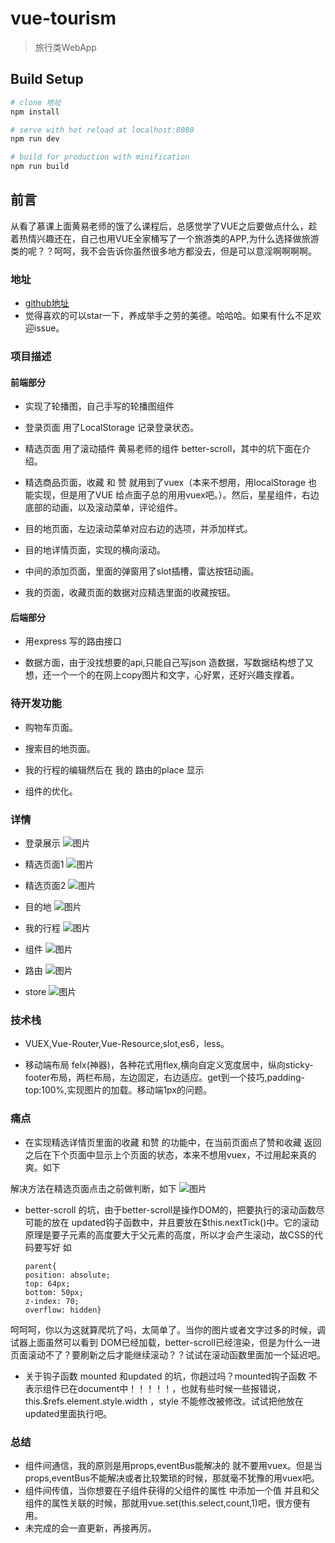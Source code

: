 # vue-tourism

> 旅行类WebApp

## Build Setup

``` bash
# clone 地址
npm install

# serve with hot reload at localhost:8080
npm run dev

# build for production with minification
npm run build

```

## 前言 ##
从看了慕课上面黄易老师的饿了么课程后，总感觉学了VUE之后要做点什么，趁着热情兴趣还在，自己也用VUE全家桶写了一个旅游类的APP,为什么选择做旅游类的呢？？呵呵，我不会告诉你虽然很多地方都没去，但是可以意淫啊啊啊啊。
### 地址  ###
  *   [github地址](https://github.com/zhijunw/vue-tourism)
 *   觉得喜欢的可以star一下，养成举手之劳的美德。哈哈哈。如果有什么不足欢迎issue。
  
### 项目描述  ###

#### 前端部分 ####
*   实现了轮播图，自己手写的轮播图组件

*   登录页面 用了LocalStorage  记录登录状态。

*   精选页面 用了滚动插件 黄易老师的组件 better-scroll，其中的坑下面在介绍。

*   精选商品页面，收藏 和 赞 就用到了vuex（本来不想用，用localStorage 也能实现，但是用了VUE 给点面子总的用用vuex吧。）。然后，星星组件，右边底部的动画，以及滚动菜单，评论组件。

*   目的地页面，左边滚动菜单对应右边的选项，并添加样式。

*   目的地详情页面，实现的横向滚动。

*   中间的添加页面，里面的弹窗用了slot插槽，雷达按钮动画。

*   我的页面，收藏页面的数据对应精选里面的收藏按钮。

####  后端部分  ####
*    用express 写的路由接口

*    数据方面，由于没找想要的api,只能自己写json 造数据，写数据结构想了又想，还一个一个的在网上copy图片和文字，心好累，还好兴趣支撑着。

### 待开发功能 ###
*   购物车页面。

*   搜索目的地页面。

*   我的行程的编辑然后在 我的 路由的place 显示

*   组件的优化。

### 详情 ###
 *   登录展示
![图片](/Users/wzj/Desktop/img/gif/1.gif)

*   精选页面1
![图片](/Users/wzj/Desktop/img/gif/2.gif)
*  精选页面2
![图片](/Users/wzj/Desktop/img/gif/3.gif)

*   目的地
![图片](/Users/wzj/Desktop/img/gif/4.gif)

*    我的行程
![图片](/Users/wzj/Desktop/img/gif/6.gif)



*   组件
![图片](/Users/wzj/Desktop/img/gif/6.png)

*  路由
![图片](/Users/wzj/Desktop/img/gif/7.png)

*  store
![图片](/Users/wzj/Desktop/img/gif/8.png)



### 技术栈 ###
*   VUEX,Vue-Router,Vue-Resource,slot,es6，less。

*  移动端布局 felx(神器)，各种花式用flex,横向自定义宽度居中，纵向sticky-footer布局，两栏布局，左边固定，右边适应。get到一个技巧,padding-top:100%,实现图片的加载。移动端1px的问题。

### 痛点  ###
*   在实现精选详情页里面的收藏 和赞 的功能中，在当前页面点了赞和收藏 返回之后在下个页面中显示上个页面的状态，本来不想用vuex，不过用起来真的爽。如下

解决方法在精选页面点击之前做判断，如下
![图片](/Users/wzj/Desktop/img/gif/10.png)
*   better-scroll 的坑，由于better-scroll是操作DOM的，把要执行的滚动函数尽可能的放在 updated钩子函数中，并且要放在$this.nextTick()中。它的滚动原理是要子元素的高度要大于父元素的高度，所以才会产生滚动，故CSS的代码要写好 如
 
        parent{
        position: absolute;
        top: 64px;
        bottom: 50px;
        z-index: 70;
        overflow: hidden}
 呵呵呵，你以为这就算爬坑了吗，太简单了。当你的图片或者文字过多的时候，调试器上面虽然可以看到 DOM已经加载，better-scroll已经渲染，但是为什么一进页面滚动不了？要刷新之后才能继续滚动？？试试在滚动函数里面加一个延迟吧。

*   关于钩子函数 mounted 和updated 的坑，你趟过吗？mounted钩子函数 不表示组件已在document中！！！！！，也就有些时候一些报错说，this.$refs.element.style.width ，style 不能修改被修改。试试把他放在updated里面执行吧。



###  总结 ###
*   组件间通信，我的原则是用props,eventBus能解决的 就不要用vuex。但是当props,eventBus不能解决或者比较繁琐的时候，那就毫不犹豫的用vuex吧。
*   组件间传值，当你想要在子组件获得的父组件的属性 中添加一个值 并且和父组件的属性关联的时候，那就用vue.set(this.select,count,1)吧，很方便有用。
*   未完成的会一直更新，再接再厉。


  [1]: /img/bVTf69
  [2]: /img/bVTgm6
  [3]: /img/bVTgbs
  [4]: /img/bVTgbv
  [5]: /img/bVTgbA
  [6]: /img/bVTgdp
